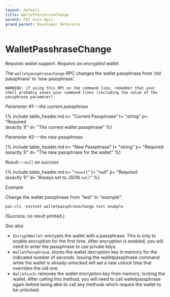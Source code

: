 ```yaml
---
layout: default
title: WalletPasshraseChange
parent: PAI Core Apis
grand_parent: Developer Reference
---
```


WalletPasshraseChange
=======================

*Requires wallet support.  Requires an encrypted wallet.*

The `walletpassphrasechange` RPC changes the wallet passphrase from ‘old passphrase’ to ‘new passphrase’.

`WARNING: if using this RPC on the command line, remember
that your shell probably saves your command lines (including the
value of the passphrase parameter).`

*Parameter #1---the current passphrase*

{% include table_header.md
  n= "Current Passphrase"
  t= "string"
  p= "Required<br>(exactly 1)"
  d= "The current wallet passphrase"
%}

*Parameter #2---the new passphrase*

{% include table_header.md
  n= "New Passphrase"
  t= "string"
  p= "Required<br>(exactly 1)"
  d= "The new passphrase for the wallet"
%}

*Result---`null` on success*

{% include table_header.md
  n= "`result`"
  t= "null"
  p= "Required<br>(exactly 1)"
  d= "Always set to JSON `null`"
%}

*Example*

Change the wallet passphrase from "test" to "example":

```
pai-cli -testnet walletpassphrasechange test example
```

(Success: no result printed.)

*See also*

* `EncryptWallet`: encrypts the wallet with a passphrase. This is only to enable encryption for the first time. After encryption is enabled, you will need to enter the passphrase to use private keys.
* `WalletPassphrase`: stores the wallet decryption key in memory for the indicated number of seconds. Issuing the walletpassphrase command while the wallet is already unlocked will set a new unlock time that overrides the old one.
* `WalletLock`: removes the wallet encryption key from memory, locking the wallet. After calling this method, you will need to call walletpassphrase again before being able to call any methods which require the wallet to be unlocked.
